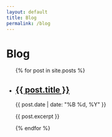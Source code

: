 ```yaml
---
layout: default
title: Blog
permalink: /blog
---
```


<h1>Blog</h1>

<ul>
{% for post in site.posts %}
    <li>
        <h2><a href="{{ post.url }}">{{ post.title }}</a></h2>
        <p>{{ post.date | date: "%B %d, %Y" }}</p>
        <p>{{ post.excerpt }}</p>
    </li>
{% endfor %}
</ul>